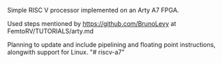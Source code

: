 Simple RISC V processor implemented on an Arty A7 FPGA. 

Used steps mentioned by https://github.com/BrunoLevy at FemtoRV/TUTORIALS/arty.md

Planning to update and include pipelining and floating point instructions, alongwith support for Linux. 
"# riscv-a7" 
